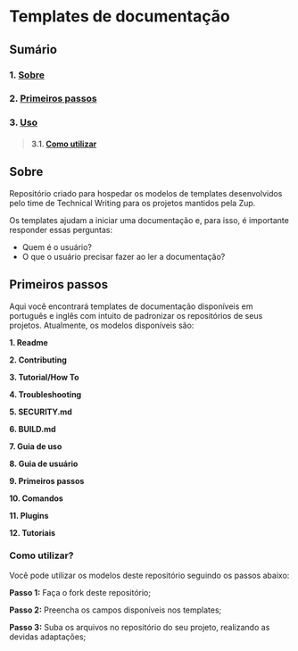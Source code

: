 # **Templates de documentação**

## **Sumário**
### 1. [**Sobre**](#sobre)
### 2. [**Primeiros passos**](#primeiros-passos)
### 3. [**Uso**](#uso)
>#### 3.1. [**Como utilizar**](#como-utilizar)



## **Sobre**
Repositório criado para hospedar os modelos de templates desenvolvidos pelo time de Technical Writing para os projetos mantidos pela Zup.

Os templates ajudam a iniciar uma documentação e, para isso, é importante responder essas perguntas: 
- Quem é o usuário?
- O que o usuário precisar fazer ao ler a documentação? 

## **Primeiros passos**

Aqui você encontrará templates de documentação disponíveis em português e inglês com intuito de padronizar os repositórios de seus projetos. Atualmente, os modelos disponíveis são: 

**1. Readme**

**2. Contributing**

**3. Tutorial/How To**

**4. Troubleshooting**

**5. SECURITY.md**

**6. BUILD.md**

**7. Guia de uso**

**8. Guia de usuário**

**9. Primeiros passos**

**10. Comandos**

**11. Plugins**

**12. Tutoriais**

### **Como utilizar?** 
Você pode utilizar os modelos deste repositório seguindo os passos abaixo: 

**Passo 1:** Faça o fork deste repositório;

**Passo 2:** Preencha os campos disponíveis nos templates;

**Passo 3:** Suba os arquivos no repositório do seu projeto, realizando as devidas adaptações;


